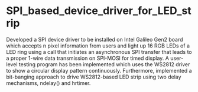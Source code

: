 # SPI_based_device_driver_for_LED_strip
Developed a SPI device driver to be installed on Intel Galileo Gen2 board which accepts n pixel information from users and light up 16 RGB LEDs of a LED ring using a call that initiates an asynchronous SPI transfer that leads to a proper 1-wire data transmission on SPI-MOSI for timed display. A user-level testing program has been implemented which uses the WS2812 driver to show a circular display pattern continuously. Furthermore, implemented a bit-banging approach to drive WS2812-based LED strip using two delay mechanisms, ndelay() and hrtimer.

